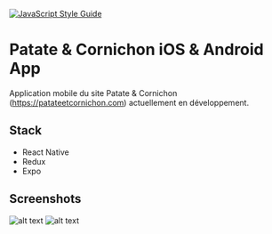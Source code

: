 [![JavaScript Style Guide](https://img.shields.io/badge/code_style-standard-brightgreen.svg)](https://standardjs.com)

# Patate & Cornichon iOS & Android App
Application mobile du site Patate & Cornichon (https://patateetcornichon.com) actuellement en développement.

## Stack
* React Native
* Redux
* Expo

## Screenshots
![alt text](http://res.cloudinary.com/dte02b2iw/image/upload/c_scale,w_436/v1511578832/pec-1_qtbpfp.png "Patate & Cornichon Home")
![alt text](http://res.cloudinary.com/dte02b2iw/image/upload/c_scale,w_436/v1511578832/pec-2_kun5y1.png "Patate & Cornichon Recipe")
